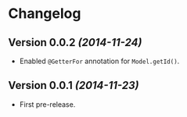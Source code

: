 # Changelog

Version 0.0.2 *(2014-11-24)*
-----------------------------------

 * Enabled `@GetterFor` annotation for `Model.getId()`.

Version 0.0.1 *(2014-11-23)*
-----------------------------------

 * First pre-release.
